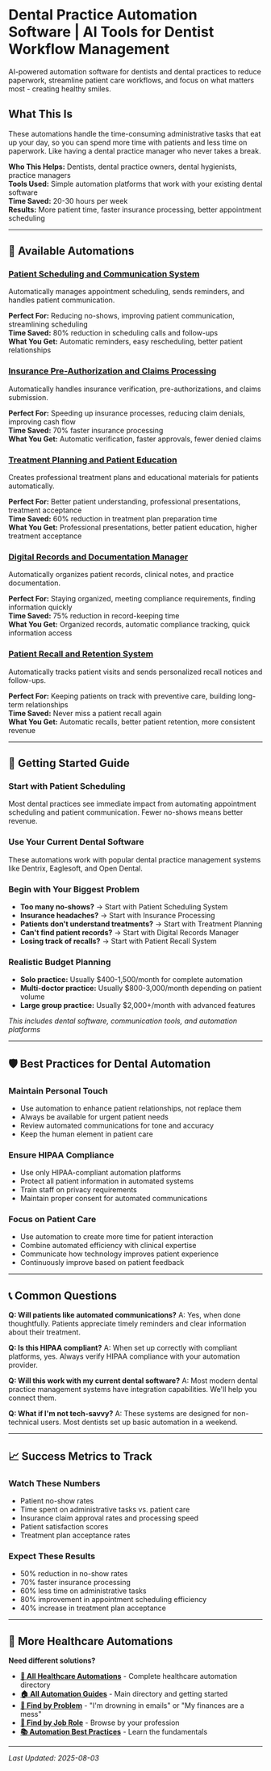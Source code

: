 # Dental Practice Automation Software | AI Tools for Dentist Workflow Management

<!-- SEO Meta Description: Dental practice automation software to reduce paperwork by 70%, improve patient scheduling, automate insurance claims, and streamline dental workflows. AI-powered tools for modern dental practices. -->

<!-- Target Keywords: dental practice automation, dentist workflow software, dental office automation, dental scheduling software, dental insurance automation, dental practice management -->

AI-powered automation software for dentists and dental practices to reduce paperwork, streamline patient care workflows, and focus on what matters most - creating healthy smiles.

## What This Is

These automations handle the time-consuming administrative tasks that eat up your day, so you can spend more time with patients and less time on paperwork. Like having a dental practice manager who never takes a break.

**Who This Helps:** Dentists, dental practice owners, dental hygienists, practice managers  
**Tools Used:** Simple automation platforms that work with your existing dental software  
**Time Saved:** 20-30 hours per week  
**Results:** More patient time, faster insurance processing, better appointment scheduling  

---

## 🦷 Available Automations

### [Patient Scheduling and Communication System](Patient%20Scheduling%20and%20Communication%20System.md)
Automatically manages appointment scheduling, sends reminders, and handles patient communication.

**Perfect For:** Reducing no-shows, improving patient communication, streamlining scheduling  
**Time Saved:** 80% reduction in scheduling calls and follow-ups  
**What You Get:** Automatic reminders, easy rescheduling, better patient relationships

### [Insurance Pre-Authorization and Claims Processing](Insurance%20Pre-Authorization%20and%20Claims%20Processing.md)
Automatically handles insurance verification, pre-authorizations, and claims submission.

**Perfect For:** Speeding up insurance processes, reducing claim denials, improving cash flow  
**Time Saved:** 70% faster insurance processing  
**What You Get:** Automatic verification, faster approvals, fewer denied claims

### [Treatment Planning and Patient Education](Treatment%20Planning%20and%20Patient%20Education.md)
Creates professional treatment plans and educational materials for patients automatically.

**Perfect For:** Better patient understanding, professional presentations, treatment acceptance  
**Time Saved:** 60% reduction in treatment plan preparation time  
**What You Get:** Professional presentations, better patient education, higher treatment acceptance

### [Digital Records and Documentation Manager](Digital%20Records%20and%20Documentation%20Manager.md)
Automatically organizes patient records, clinical notes, and practice documentation.

**Perfect For:** Staying organized, meeting compliance requirements, finding information quickly  
**Time Saved:** 75% reduction in record-keeping time  
**What You Get:** Organized records, automatic compliance tracking, quick information access

### [Patient Recall and Retention System](Patient%20Recall%20and%20Retention%20System.md)
Automatically tracks patient visits and sends personalized recall notices and follow-ups.

**Perfect For:** Keeping patients on track with preventive care, building long-term relationships  
**Time Saved:** Never miss a patient recall again  
**What You Get:** Automatic recalls, better patient retention, more consistent revenue

---

## 🎯 Getting Started Guide

### Start with Patient Scheduling
Most dental practices see immediate impact from automating appointment scheduling and patient communication. Fewer no-shows means better revenue.

### Use Your Current Dental Software
These automations work with popular dental practice management systems like Dentrix, Eaglesoft, and Open Dental.

### Begin with Your Biggest Problem
- **Too many no-shows?** → Start with Patient Scheduling System
- **Insurance headaches?** → Start with Insurance Processing
- **Patients don't understand treatments?** → Start with Treatment Planning
- **Can't find patient records?** → Start with Digital Records Manager
- **Losing track of recalls?** → Start with Patient Recall System

### Realistic Budget Planning
- **Solo practice:** Usually $400-1,500/month for complete automation
- **Multi-doctor practice:** Usually $800-3,000/month depending on patient volume
- **Large group practice:** Usually $2,000+/month with advanced features

*This includes dental software, communication tools, and automation platforms*

---

## 🛡️ Best Practices for Dental Automation

### Maintain Personal Touch
- Use automation to enhance patient relationships, not replace them
- Always be available for urgent patient needs
- Review automated communications for tone and accuracy
- Keep the human element in patient care

### Ensure HIPAA Compliance
- Use only HIPAA-compliant automation platforms
- Protect all patient information in automated systems
- Train staff on privacy requirements
- Maintain proper consent for automated communications

### Focus on Patient Care
- Use automation to create more time for patient interaction
- Combine automated efficiency with clinical expertise
- Communicate how technology improves patient experience
- Continuously improve based on patient feedback

---

## 📞 Common Questions

**Q: Will patients like automated communications?**
A: Yes, when done thoughtfully. Patients appreciate timely reminders and clear information about their treatment.

**Q: Is this HIPAA compliant?**
A: When set up correctly with compliant platforms, yes. Always verify HIPAA compliance with your automation provider.

**Q: Will this work with my current dental software?**
A: Most modern dental practice management systems have integration capabilities. We'll help you connect them.

**Q: What if I'm not tech-savvy?**
A: These systems are designed for non-technical users. Most dentists set up basic automation in a weekend.

---

## 📈 Success Metrics to Track

### Watch These Numbers
- Patient no-show rates
- Time spent on administrative tasks vs. patient care
- Insurance claim approval rates and processing speed
- Patient satisfaction scores
- Treatment plan acceptance rates

### Expect These Results
- 50% reduction in no-show rates
- 70% faster insurance processing
- 60% less time on administrative tasks
- 80% improvement in appointment scheduling efficiency
- 40% increase in treatment plan acceptance

---

## 🔗 More Healthcare Automations

**Need different solutions?**
- **[🏥 All Healthcare Automations](../Healthcare%20Overview.md)** - Complete healthcare automation directory
- **[🏠 All Automation Guides](../../../AI%20Automations%20Guide.md)** - Main directory and getting started
- **[🎯 Find by Problem](../../../Automation%20Workflows%20by%20Problem.md)** - "I'm drowning in emails" or "My finances are a mess"
- **[👔 Find by Job Role](../../../Automation%20Workflows%20by%20Job%20Role.md)** - Browse by your profession
- **[📚 Automation Best Practices](../../../Automation%20Best%20Practices.md)** - Learn the fundamentals

---

*Last Updated: 2025-08-03*
